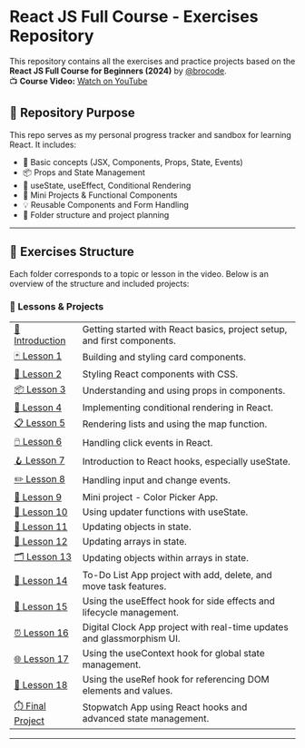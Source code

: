# React JS Full Course - Exercises Repository

This repository contains all the exercises and practice projects based on the **React JS Full Course for Beginners (2024)** by [@brocode](https://www.youtube.com/@BroCodez).  
📺 **Course Video:** [Watch on YouTube](https://www.youtube.com/watch?v=CgkZ7MvWUAA&t=16707s)

## 📁 Repository Purpose

This repo serves as my personal progress tracker and sandbox for learning React. It includes:

- 📘 Basic concepts (JSX, Components, Props, State, Events)
- 📦 Props and State Management
- 🧠 useState, useEffect, Conditional Rendering
- 🎯 Mini Projects & Functional Components
- 💡 Reusable Components and Form Handling
- 📂 Folder structure and project planning

---

## 📌 Exercises Structure

Each folder corresponds to a topic or lesson in the video. Below is an overview of the structure and included projects:

### 🚀 Lessons & Projects

<table>
  <tr>
    <td><a href="./Introduction/react_project/" title="React Project">🔰 Introduction</a></td>
    <td>Getting started with React basics, project setup, and first components.</td>
  </tr>
  <tr>
    <td><a href="./Lesson01/card-components/" title="Card Components">🃏 Lesson 1</a></td>
    <td>Building and styling card components.</td>
  </tr>
  <tr>
    <td><a href="./Lesson02/style-components/" title="Style Components">🎨 Lesson 2</a></td>
    <td>Styling React components with CSS.</td>
  </tr>
  <tr>
    <td><a href="./Lesson03/props/" title="Props">📦 Lesson 3</a></td>
    <td>Understanding and using props in components.</td>
  </tr>
  <tr>
    <td><a href="./Lesson04/conditional-rendering/" title="Conditional Rendering">🔀 Lesson 4</a></td>
    <td>Implementing conditional rendering in React.</td>
  </tr>
  <tr>
    <td><a href="./Lesson05/render-lists/" title="Render Lists">📋 Lesson 5</a></td>
    <td>Rendering lists and using the map function.</td>
  </tr>
  <tr>
    <td><a href="./Lesson06/click-events/" title="Click Events">🖱️ Lesson 6</a></td>
    <td>Handling click events in React.</td>
  </tr>
  <tr>
    <td><a href="./Lesson07/react-hook/" title="React Hook">🪝 Lesson 7</a></td>
    <td>Introduction to React hooks, especially useState.</td>
  </tr>
  <tr>
    <td><a href="./Lesson08/onchange-event/" title="OnChange Event">✏️ Lesson 8</a></td>
    <td>Handling input and change events.</td>
  </tr>
  <tr>
    <td><a href="./Lesson09color-picker-app/color-picker-app/" title="Color Picker App">🎨 Lesson 9</a></td>
    <td>Mini project - Color Picker App.</td>
  </tr>
  <tr>
    <td><a href="./Lesson10/updater-functions/" title="Updater Functions">🔄 Lesson 10</a></td>
    <td>Using updater functions with useState.</td>
  </tr>
  <tr>
    <td><a href="./Lesson11/update-objects/" title="Update Objects">📝 Lesson 11</a></td>
    <td>Updating objects in state.</td>
  </tr>
  <tr>
    <td><a href="./Lesson12/update-arrays/" title="Update Arrays">📑 Lesson 12</a></td>
    <td>Updating arrays in state.</td>
  </tr>
  <tr>
    <td><a href="./Lesson13/update-objects-array/" title="Update Objects in Array">🗂️ Lesson 13</a></td>
    <td>Updating objects within arrays in state.</td>
  </tr>
  <tr>
    <td><a href="./Lesson14to-do-app/to-do-list-app/" title="To-Do List App">📝 Lesson 14</a></td>
    <td>To-Do List App project with add, delete, and move task features.</td>
  </tr>
  <tr>
    <td><a href="./Lesson15/useEffect-hook/" title="useEffect Hook">🔁 Lesson 15</a></td>
    <td>Using the useEffect hook for side effects and lifecycle management.</td>
  </tr>
  <tr>
    <td><a href="./Lesson16digital-clock-app/digital-clock-app/" title="Digital Clock App">⏰ Lesson 16</a></td>
    <td>Digital Clock App project with real-time updates and glassmorphism UI.</td>
  </tr>
  <tr>
    <td><a href="./Lesson17/useContext-hook/" title="useContext Hook">🌐 Lesson 17</a></td>
    <td>Using the useContext hook for global state management.</td>
  </tr>
  <tr>
    <td><a href="./Lesson18/useRef-hook/" title="useRef Hook">🔗 Lesson 18</a></td>
    <td>Using the useRef hook for referencing DOM elements and values.</td>
  </tr>
  <tr>
    <td><a href="./ZFinalstopwatch-app/stopwatch-app/" title="Stopwatch App">⏱️ Final Project</a></td>
    <td>Stopwatch App using React hooks and advanced state management.</td>
  </tr>
</table>

---
